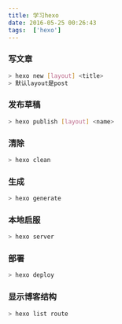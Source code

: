 ```yaml
---
title: 学习hexo
date: 2016-05-25 00:26:43
tags:  ['hexo']
---
```


###  写文章
``` bash
> hexo new [layout] <title>
> 默认layout是post
```

###  发布草稿

``` bash
> hexo publish [layout] <name>
```
###  清除

``` bash
> hexo clean
```
###  生成

``` bash
> hexo generate
```

###  本地启服
``` bash
> hexo server
```

###  部署
``` bash
> hexo deploy
```

###  显示博客结构
``` bash
> hexo list route
```